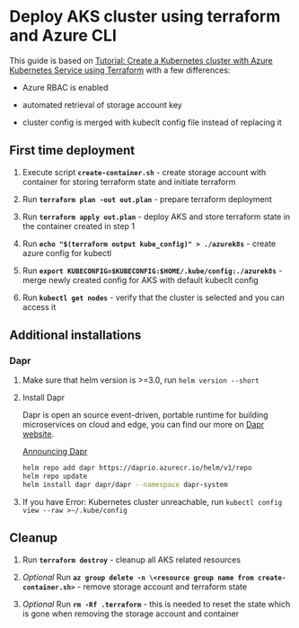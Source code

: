 # Deploy AKS cluster using terraform and Azure CLI

This guide is based on [Tutorial: Create a Kubernetes cluster with Azure Kubernetes Service using Terraform](https://docs.microsoft.com/en-us/azure/terraform/terraform-create-k8s-cluster-with-tf-and-aks) with a few differences:

* Azure RBAC is enabled

* automated retrieval of storage account key

* cluster config is merged with kubeclt config file instead of replacing it

## First time deployment

1. Execute script **`create-container.sh`** - create storage account with container for storing terraform state and initiate terraform

2. Run **`terraform plan -out out.plan`** - prepare terraform deployment

3. Run **`terraform apply out.plan`** - deploy AKS and store terraform state in the container created in step 1

4. Run **`echo "$(terraform output kube_config)" > ./azurek8s`** - create azure config for kubectl

5. Run **`export KUBECONFIG=$KUBECONFIG:$HOME/.kube/config:./azurek8s`** - merge newly created config for AKS with default kubeclt config

6. Run **`kubectl get nodes`** - verify that the cluster is selected and you can access it

## Additional installations

### Dapr

1. Make sure that helm version is >=3.0, run `helm version --short`

2. Install Dapr

    Dapr is open an source event-driven, portable runtime for building microservices on cloud and edge, you can find our more on [Dapr website](https://dapr.io/).

    [Announcing Dapr](https://cloudblogs.microsoft.com/opensource/2019/10/16/announcing-dapr-open-source-project-build-microservice-applications/)

    ```bash
    helm repo add dapr https://daprio.azurecr.io/helm/v1/repo
    helm repo update
    helm install dapr dapr/dapr --namespace dapr-system
    ```

3. If you have Error: Kubernetes cluster unreachable, run `kubectl config view --raw >~/.kube/config`

## Cleanup

1. Run **`terraform destroy`** - cleanup all AKS related resources

2. _Optional_ Run **`az group delete -n \<resource group name from create-container.sh>`** - remove storage account and terraform state

3. _Optional_ Run **`rm -Rf .terraform`** - this is needed to reset the state which is gone when removing the storage account and container
